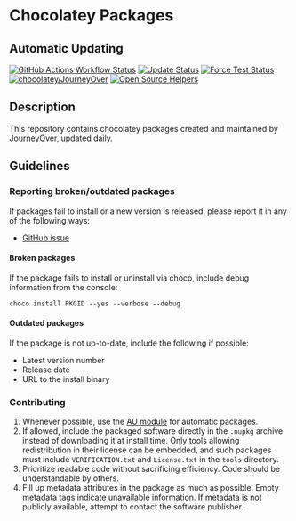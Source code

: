 # Chocolatey Packages

## Automatic Updating

[![GitHub Actions Workflow Status](https://img.shields.io/github/actions/workflow/status/JourneyOver/chocolatey-packages/package-updater.yml)](https://github.com/JourneyOver/chocolatey-packages/actions/workflows/package-updater.yml)
[![Update Status](https://img.shields.io/badge/Update-Status-blue.svg)](https://gist.github.com/JourneyOver/508bb89c4cc35b67842940c60310532b)
[![Force Test Status](https://img.shields.io/badge/Update-Force%20Test%20Status-red.svg)](https://gist.github.com/JourneyOver/13f08beca5db513521762b5c4ce53d58)
[![chocolatey/JourneyOver](https://img.shields.io/badge/Chocolatey-JourneyOver-008b85.svg)](https://chocolatey.org/profiles/JourneyOver)
[![Open Source Helpers](https://www.codetriage.com/journeyover/chocolatey-packages/badges/users.svg)](https://www.codetriage.com/journeyover/chocolatey-packages)

## Description

This repository contains chocolatey packages created and maintained by [JourneyOver](https://chocolatey.org/profiles/JourneyOver), updated daily.

## Guidelines

### Reporting broken/outdated packages

If packages fail to install or a new version is released, please report it in any of the following ways:

- [GitHub issue](https://github.com/JourneyOver/chocolatey-packages/issues/new)

#### Broken packages

If the package fails to install or uninstall via choco, include debug information from the console:

```shell
choco install PKGID --yes --verbose --debug
```

#### Outdated packages

If the package is not up-to-date, include the following if possible:

- Latest version number
- Release date
- URL to the install binary

### Contributing

1. Whenever possible, use the [AU module](https://github.com/majkinetor/au) for automatic packages.
2. If allowed, include the packaged software directly in the `.nupkg` archive instead of downloading it at install time. Only tools allowing redistribution in their license can be embedded, and such packages must include `VERIFICATION.txt` and `License.txt` in the `tools` directory.
3. Prioritize readable code without sacrificing efficiency. Code should be understandable by others.
4. Fill up metadata attributes in the package as much as possible. Empty metadata tags indicate unavailable information. If metadata is not publicly available, attempt to contact the software publisher.
